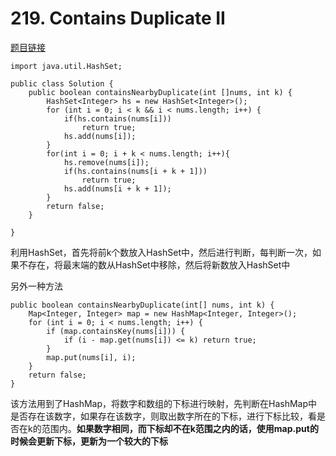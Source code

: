 # 219. Contains Duplicate II
[题目链接][1]
```
import java.util.HashSet;

public class Solution {
	public boolean containsNearbyDuplicate(int []nums, int k) {
		HashSet<Integer> hs = new HashSet<Integer>();
		for (int i = 0; i < k && i < nums.length; i++) {
			if(hs.contains(nums[i]))
				return true;
			hs.add(nums[i]);
		}
		for(int i = 0; i + k < nums.length; i++){
			hs.remove(nums[i]);
			if(hs.contains(nums[i + k + 1]))
				return true;
			hs.add(nums[i + k + 1]);
		}
		return false;	
	}
    
}
```
利用HashSet，首先将前k个数放入HashSet中，然后进行判断，每判断一次，如果不存在，将最末端的数从HashSet中移除，然后将新数放入HashSet中

另外一种方法
```
public boolean containsNearbyDuplicate(int[] nums, int k) {
    Map<Integer, Integer> map = new HashMap<Integer, Integer>();
    for (int i = 0; i < nums.length; i++) {
        if (map.containsKey(nums[i])) {
            if (i - map.get(nums[i]) <= k) return true;
        }
        map.put(nums[i], i);
    }
    return false;
}
```
该方法用到了HashMap，将数字和数组的下标进行映射，先判断在HashMap中是否存在该数字，如果存在该数字，则取出数字所在的下标，进行下标比较，看是否在k的范围内。**如果数字相同，而下标却不在k范围之内的话，使用map.put的时候会更新下标，更新为一个较大的下标**

  [1]: https://leetcode.com/problems/contains-duplicate-ii/
